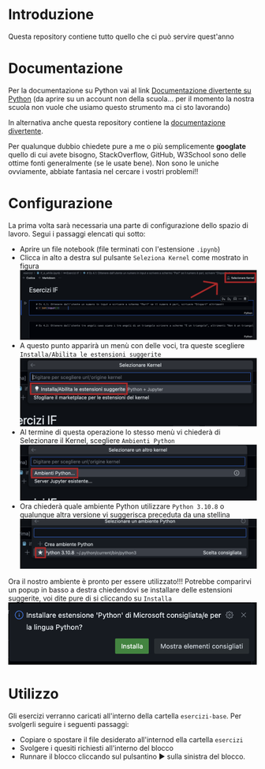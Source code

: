 # Introduzione
Questa repository contiene tutto quello che ci può servire quest'anno

# Documentazione
Per la documentazione su Python vai al link [Documentazione divertente su Python](https://colab.research.google.com/github/SamueleLonghin/teach-py/blob/tlc-2023-24/presentazione_python.ipynb) (da aprire su un account non della scuola... per il momento la nostra scuola non vuole che usiamo questo strumento ma ci sto lavorando)

In alternativa anche questa repository contiene la [documentazione divertente](teoria/presentazione_python.ipynb).

Per  qualunque dubbio chiedete pure a me o più semplicemente **googlate** quello di cui avete bisogno, StackOverflow, GitHub, W3School sono delle ottime fonti generalmente (se le usate bene). Non sono le uniche ovviamente, abbiate fantasia nel cercare i vostri problemi!!

# Configurazione
La prima volta sarà necessaria una parte di configurazione dello spazio di lavoro. Segui i passaggi elencati qui sotto:
* Aprire un file notebook (file terminati con l'estensione `.ipynb`)
* Clicca in alto a destra sul pulsante `Seleziona Kernel` come mostrato in figura![Seleziona Kernel](teoria/imgs/base.png)
* A questo punto apparirà un menù con delle voci, tra queste scegliere `Installa/Abilita le estensioni suggerite`![Installa/Abilita le estensioni suggerite](teoria/imgs/seleziona-kernel.png)
* Al termine di questa operazione lo stesso menù vi chiederà di Selezionare il Kernel, scegliere `Ambienti Python` ![Ambienti Python](teoria/imgs/seleziona-kernel-ambiente-py.png)
* Ora chiederà quale ambiente Python utilizzare `Python 3.10.8` o qualunque altra versione vi suggerisca preceduta da una stellina ![Python 3.10.8](teoria/imgs/seleziona-kernel-ambiente-py-3-10.png)

Ora il nostro ambiente è pronto per essere utilizzato!!!
Potrebbe comparirvi un popup in basso a destra chiedendovi se installare delle estensioni suggerite, voi dite pure di si cliccando su `Installa`
![Esensione Py](teoria/imgs/estensione-py.png)

# Utilizzo
Gli esercizi verranno caricati all'interno della cartella `esercizi-base`. Per svolgerli seguire i seguenti passaggi:
* Copiare o spostare il file desiderato all'internod ella cartella `esercizi`
* Svolgere i quesiti richiesti all'interno del blocco
* Runnare il blocco cliccando sul pulsantino ▶️ sulla sinistra del blocco.